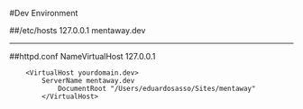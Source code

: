 #Dev Environment

##/etc/hosts
127.0.0.1	mentaway.dev

---

##httpd.conf
    	NameVirtualHost 127.0.0.1

    	<VirtualHost yourdomain.dev>
    		ServerName mentaway.dev
				DocumentRoot "/Users/eduardosasso/Sites/mentaway"
			</VirtualHost>